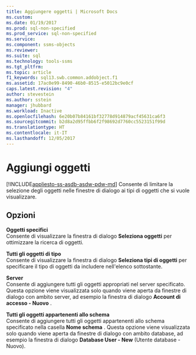 ```yaml
---
title: Aggiungere oggetti | Microsoft Docs
ms.custom: 
ms.date: 01/19/2017
ms.prod: sql-non-specified
ms.prod_service: sql-non-specified
ms.service: 
ms.component: ssms-objects
ms.reviewer: 
ms.suite: sql
ms.technology: tools-ssms
ms.tgt_pltfrm: 
ms.topic: article
f1_keywords: sql13.swb.common.addobject.f1
ms.assetid: 17ac0e99-8490-46b0-8515-e5012bc9e0cf
caps.latest.revision: "4"
author: stevestein
ms.author: sstein
manager: jhubbard
ms.workload: Inactive
ms.openlocfilehash: 6e20b07b84161bf32778d914879acf45631ca6f3
ms.sourcegitcommit: b2d8a2d95ffbb6f2f98692d7760cc5523151f99d
ms.translationtype: HT
ms.contentlocale: it-IT
ms.lasthandoff: 12/05/2017
---
```

# <a name="add-objects"></a>Aggiungi oggetti
[!INCLUDE[appliesto-ss-asdb-asdw-pdw-md](../../includes/appliesto-ss-asdb-asdw-pdw-md.md)] Consente di limitare la selezione degli oggetti nelle finestre di dialogo ai tipi di oggetti che si vuole visualizzare.  
  
## <a name="options"></a>Opzioni  
**Oggetti specifici**  
Consente di visualizzare la finestra di dialogo **Seleziona oggetti** per ottimizzare la ricerca di oggetti.  
  
**Tutti gli oggetti di tipo**  
Consente di visualizzare la finestra di dialogo **Seleziona tipi di oggetti** per specificare il tipo di oggetti da includere nell'elenco sottostante.  
  
**Server** *<servername>*  
Consente di aggiungere tutti gli oggetti appropriati nel server specificato. Questa opzione viene visualizzata solo quando viene aperta da finestre di dialogo con ambito server, ad esempio la finestra di dialogo **Account di accesso - Nuovo** .  
  
**Tutti gli oggetti appartenenti allo schema**  
Consente di aggiungere tutti gli oggetti appartenenti allo schema specificato nella casella **Nome schema** . Questa opzione viene visualizzata solo quando viene aperta da finestre di dialogo con ambito database, ad esempio la finestra di dialogo **Database User - New** (Utente database - Nuovo).  
  
